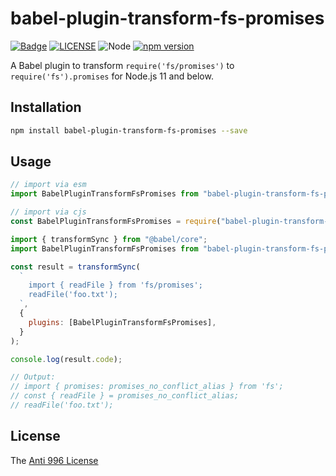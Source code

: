 # babel-plugin-transform-fs-promises

[![Badge](https://img.shields.io/badge/link-996.icu-%23FF4D5B.svg?style=flat-square)](https://996.icu/#/en_US)
[![LICENSE](https://img.shields.io/badge/license-Anti%20996-blue.svg?style=flat-square)](https://github.com/996icu/996.ICU/blob/master/LICENSE)
![Node](https://img.shields.io/badge/node-%3E=14-blue.svg?style=flat-square)
[![npm version](https://badge.fury.io/js/babel-plugin-transform-fs-promises.svg)](https://badge.fury.io/js/babel-plugin-transform-fs-promises)

A Babel plugin to transform `require('fs/promises')` to `require('fs').promises` for Node.js 11 and below.

## Installation

```bash
npm install babel-plugin-transform-fs-promises --save
```

## Usage

```js
// import via esm
import BabelPluginTransformFsPromises from "babel-plugin-transform-fs-promises";

// import via cjs
const BabelPluginTransformFsPromises = require("babel-plugin-transform-fs-promises");
```

```js
import { transformSync } from "@babel/core";
import BabelPluginTransformFsPromises from "babel-plugin-transform-fs-promises";

const result = transformSync(
  `
    import { readFile } from 'fs/promises';
    readFile('foo.txt');
  `,
  {
    plugins: [BabelPluginTransformFsPromises],
  }
);

console.log(result.code);

// Output:
// import { promises: promises_no_conflict_alias } from 'fs';
// const { readFile } = promises_no_conflict_alias;
// readFile('foo.txt');
```

## License

The [Anti 996 License](LICENSE)

